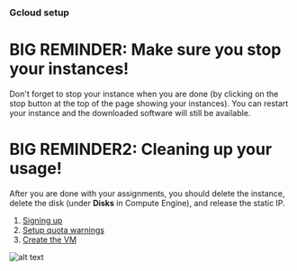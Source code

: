 ### Gcloud setup

# BIG REMINDER: Make sure you stop your instances! #
Don't forget to stop your instance when you are done (by clicking on the stop button at the top of the page showing your instances). You can restart your instance and the downloaded software will still be available. 

# BIG REMINDER2: Cleaning up your usage! #
After you are done with your assignments, you should delete the instance, delete the disk (under **Disks** in Compute Engine), and release the static IP.

1. [Signing up](signup.md)
2. [Setup quota warnings](setup_quota_warnings.md)
3. [Create the VM](machine_create.md)

![alt text](https://github.com/ekapolc/cattern/raw/master/common/images/forgot.jpg "I forgot to shut down my instance")

